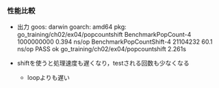 ### 性能比較
- 出力
goos: darwin
goarch: amd64
pkg: go_training/ch02/ex04/popcountshift
BenchmarkPopCount-4        	1000000000	         0.394 ns/op
BenchmarkPopCountShift-4   	21104232	        60.1 ns/op
PASS
ok  	go_training/ch02/ex04/popcountshift	2.261s

- shiftを使うと処理速度も遅くなり，testされる回数も少なくなる
	- loopよりも遅い
